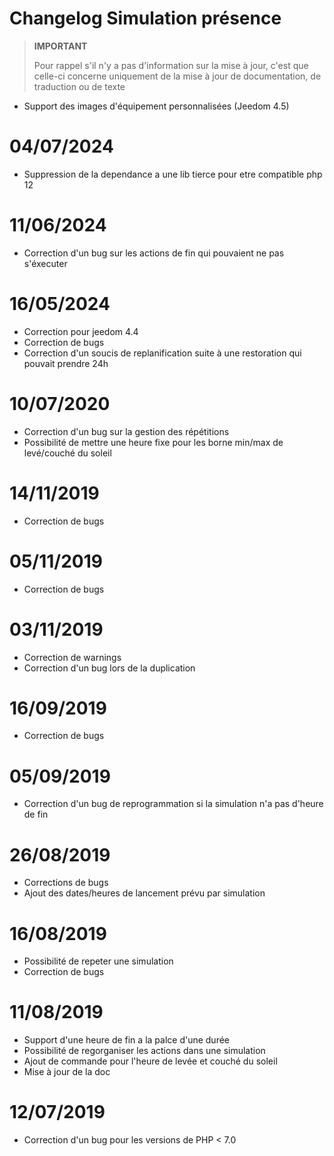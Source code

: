 # Changelog Simulation présence

>**IMPORTANT**
>
>Pour rappel s'il n'y a pas d'information sur la mise à jour, c'est que celle-ci concerne uniquement de la mise à jour de documentation, de traduction ou de texte

- Support des images d'équipement personnalisées (Jeedom 4.5)

# 04/07/2024

- Suppression de la dependance a une lib tierce pour etre compatible php 12

# 11/06/2024

- Correction d'un bug sur les actions de fin qui pouvaient ne pas s'éxecuter

# 16/05/2024

- Correction pour jeedom 4.4
- Correction de bugs
- Correction d'un soucis de replanification suite à une restoration qui pouvait prendre 24h

# 10/07/2020

- Correction d'un bug sur la gestion des répétitions
- Possibilité de mettre une heure fixe pour les borne min/max de levé/couché du soleil

# 14/11/2019

- Correction de bugs

# 05/11/2019

- Correction de bugs

# 03/11/2019

- Correction de warnings
- Correction d'un bug lors de la duplication

# 16/09/2019

- Correction de bugs

# 05/09/2019

- Correction d'un bug de reprogrammation si la simulation n'a pas d'heure de fin

# 26/08/2019

- Corrections de bugs
- Ajout des dates/heures de lancement prévu par simulation

# 16/08/2019

- Possibilité de repeter une simulation
- Correction de bugs

# 11/08/2019

- Support d'une heure de fin a la palce d'une durée
- Possibilité de regorganiser les actions dans une simulation
- Ajout de commande pour l'heure de levée et couché du soleil
- Mise à jour de la doc

# 12/07/2019

- Correction d'un bug pour les versions de PHP < 7.0
